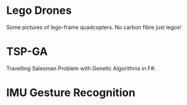 
# Lego Drones
Some pictures of lego-frame quadcopters. No carbon fibre just legos!

# TSP-GA
Travelling Salesman Problem with Genetic Algorithms in F#.

# IMU Gesture Recognition
